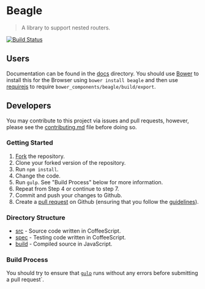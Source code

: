# Beagle
> A library to support nested routers.

[![Build Status](https://travis-ci.org/ryansmith94/beagle.svg)](https://travis-ci.org/ryansmith94/beagle)

## Users
Documentation can be found in the [docs](/docs) directory. You should use [Bower](http://bower.io/) to install this for the Browser using `bower install beagle` and then use [requirejs](http://requirejs.org/) to require `bower_components/beagle/build/export`.

## Developers
You may contribute to this project via issues and pull requests, however, please see the [contributing.md](/contributing.md) file before doing so.

### Getting Started
1. [Fork](/fork) the repository.
2. Clone your forked version of the repository.
3. Run `npm install`.
4. Change the code.
5. Run `gulp`. See "Build Process" below for more information.
6. Repeat from Step 4 or continue to step 7.
7. Commit and push your changes to Github.
8. Create a [pull request](/compare) on Github (ensuring that you follow the [guidelines](/contributing.md)).

### Directory Structure
- [src](/src) - Source code written in CoffeeScript.
- [spec](/spec) - Testing code written in CoffeeScript.
- [build](/build) - Compiled source in JavaScript.

### Build Process
You should try to ensure that [`gulp`](http://gulpjs.com/) runs without any errors before submitting a pull request`.
